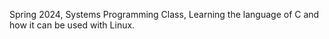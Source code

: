Spring 2024, Systems Programming Class, Learning the language of C and how it can be used with Linux.
